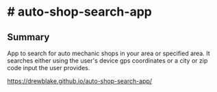 <h1># auto-shop-search-app</h1>

<h2>Summary</h2>
App to search for auto mechanic shops in your area or specified area.  It searches either using the user's device gps coordinates or a city or zip code input the user provides.

https://drewblake.github.io/auto-shop-search-app/
